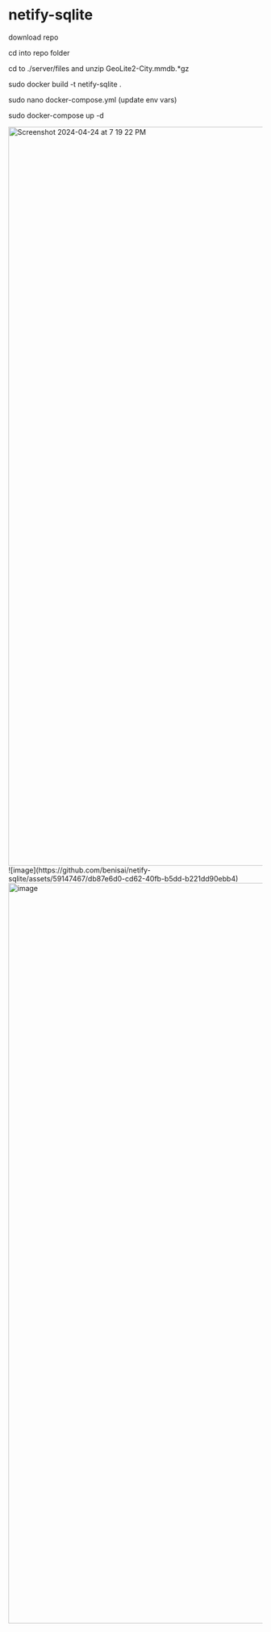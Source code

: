 # netify-sqlite

download repo

cd into repo folder

cd to ./server/files and unzip GeoLite2-City.mmdb.*gz

sudo docker build -t netify-sqlite .

sudo nano docker-compose.yml (update env vars)

sudo docker-compose up -d

<img width="1465" alt="Screenshot 2024-04-24 at 7 19 22 PM" src="https://github.com/benisai/netify-sqlite/assets/59147467/f3fda16f-2de8-490f-b2bc-0918827fe3a7">
![image](https://github.com/benisai/netify-sqlite/assets/59147467/db87e6d0-cd62-40fb-b5dd-b221dd90ebb4)
<img width="1468" alt="image" src="https://github.com/benisai/netify-sqlite/assets/59147467/c7e19532-11a0-4f3d-87a5-6884e4b00aaa">

